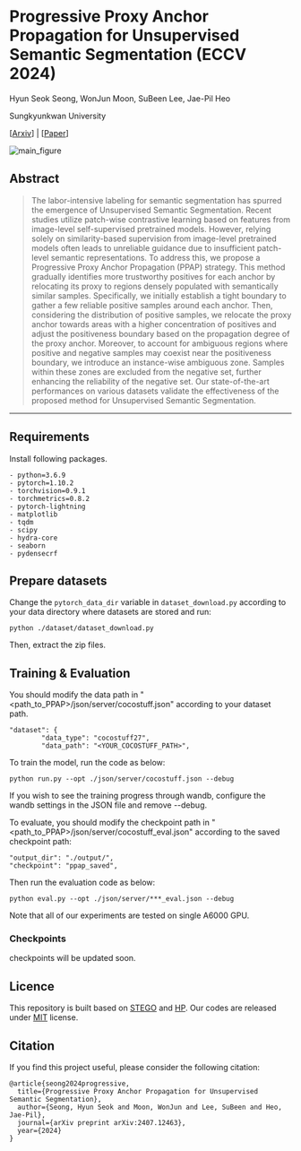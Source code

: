 # Progressive Proxy Anchor Propagation for Unsupervised Semantic Segmentation (ECCV 2024)
Hyun Seok Seong</sup>, WonJun Moon</sup>, SuBeen Lee</sup>, Jae-Pil Heo</sup>

Sungkyunkwan University

[[Arxiv](https://arxiv.org/abs/2407.12463)] | [[Paper]()]

![main_figure](https://github.com/user-attachments/assets/9721f19d-326d-4033-a1f1-08510276f251)

## Abstract
> The labor-intensive labeling for semantic segmentation has spurred the emergence of Unsupervised Semantic Segmentation. Recent studies utilize patch-wise contrastive learning based on features from image-level self-supervised pretrained models. However, relying solely on similarity-based supervision from image-level pretrained models often leads to unreliable guidance due to insufficient patch-level semantic representations. To address this, we propose a Progressive Proxy Anchor Propagation (PPAP) strategy. This method gradually identifies more trustworthy positives for each anchor by relocating its proxy to regions densely populated with semantically similar samples. Specifically, we initially establish a tight boundary to gather a few reliable positive samples around each anchor. Then, considering the distribution of positive samples, we relocate the proxy anchor towards areas with a higher concentration of positives and adjust the positiveness boundary based on the propagation degree of the proxy anchor. Moreover, to account for ambiguous regions where positive and negative samples may coexist near the positiveness boundary, we introduce an instance-wise ambiguous zone. Samples within these zones are excluded from the negative set, further enhancing the reliability of the negative set. Our state-of-the-art performances on various datasets validate the effectiveness of the proposed method for Unsupervised Semantic Segmentation.
----------


## Requirements
Install following packages.
```
- python=3.6.9
- pytorch=1.10.2
- torchvision=0.9.1
- torchmetrics=0.8.2
- pytorch-lightning
- matplotlib
- tqdm
- scipy
- hydra-core
- seaborn
- pydensecrf
```

## Prepare datasets
Change the `pytorch_data_dir` variable in `dataset_download.py` according to your data directory where datasets are stored and run:
```
python ./dataset/dataset_download.py
```
Then, extract the zip files.

## Training & Evaluation
You should modify the data path in "<path_to_PPAP>/json/server/cocostuff.json" according to your dataset path.

```data_path
"dataset": {
        "data_type": "cocostuff27",
        "data_path": "<YOUR_COCOSTUFF_PATH>",
```

To train the model, run the code as below:
```train
python run.py --opt ./json/server/cocostuff.json --debug
```
If you wish to see the training progress through wandb, configure the wandb settings in the JSON file and remove --debug.

To evaluate, you should modify the checkpoint path in "<path_to_PPAP>/json/server/cocostuff_eval.json" according to the saved checkpoint path:
```ckpt_path
"output_dir": "./output/",
"checkpoint": "ppap_saved",
```

Then run the evaluation code as below:
```
python eval.py --opt ./json/server/***_eval.json --debug
```

Note that all of our experiments are tested on single A6000 GPU.

### Checkpoints
checkpoints will be updated soon.

[//]: # (Dataset | Backbone | Model file)

[//]: # ( -- | -- | --)

[//]: # (COCO-stuff | ViT-S/8 | [checkpoint]&#40;https://drive.google.com/file/d/1ugF4s4yvLSCQH967BKjyYVFX5G4pRktP/view?usp=drive_link&#41;)

[//]: # (Cityscapes | ViT-S/8 | [checkpoint]&#40;https://drive.google.com/file/d/1v3kRhRwx3CPOXXgwxOnDKhfjnskrV4bg/view?usp=sharing&#41;)

[//]: # (Cityscapes | ViT-B/8 | [checkpoint]&#40;https://drive.google.com/file/d/1rUQ-qcWw49_g-lp18URTiPdwuaU9lPHK/view?usp=sharing&#41;)


## Licence
This repository is built based on [STEGO](https://github.com/mhamilton723/STEGO) and [HP](https://github.com/hynnsk/HP).
Our codes are released under [MIT](https://opensource.org/licenses/MIT) license.

## Citation
If you find this project useful, please consider the following citation:
```
@article{seong2024progressive,
  title={Progressive Proxy Anchor Propagation for Unsupervised Semantic Segmentation},
  author={Seong, Hyun Seok and Moon, WonJun and Lee, SuBeen and Heo, Jae-Pil},
  journal={arXiv preprint arXiv:2407.12463},
  year={2024}
}
```

